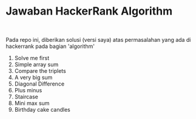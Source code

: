 # Jawaban HackerRank Algorithm 
<br>
<p>Pada repo ini, diberikan solusi (versi saya) atas permasalahan yang ada di hackerrank pada bagian 'algorithm'</p>
<ol>
  <li>Solve me first</li>
  <li>Simple array sum</li>
  <li>Compare the triplets</li>
  <li>A very big sum</li>
  <li>Diagonal Difference</li>
  <li>Plus minus</li>
  <li>Staircase</li>
  <li>Mini max sum</li>
  <li>Birthday cake candles</li>
</ol>
